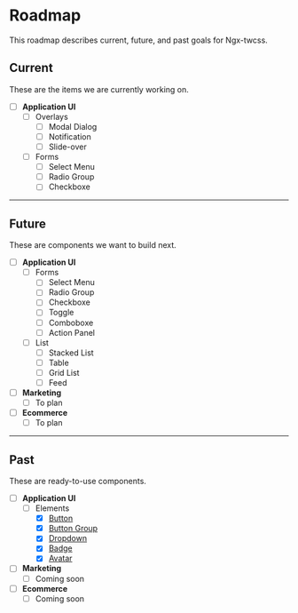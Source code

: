 # Roadmap

This roadmap describes current, future, and past goals for Ngx-twcss.

## Current

These are the items we are currently working on.

- [ ] <b>Application UI</b>
  - [ ] Overlays
    - [ ] Modal Dialog
    - [ ] Notification
    - [ ] Slide-over
  - [ ] Forms
    - [ ] Select Menu
    - [ ] Radio Group
    - [ ] Checkboxe

---

## Future

These are components we want to build next.

- [ ] <b>Application UI</b>
  - [ ] Forms
    - [ ] Select Menu
    - [ ] Radio Group
    - [ ] Checkboxe
    - [ ] Toggle
    - [ ] Comboboxe
    - [ ] Action Panel
  - [ ] List
    - [ ] Stacked List
    - [ ] Table
    - [ ] Grid List
    - [ ] Feed

- [ ] <b>Marketing</b>
  - [ ] To plan

- [ ] <b>Ecommerce</b>
  - [ ] To plan

---

## Past

These are ready-to-use components.

- [ ] <b>Application UI</b>
  - [ ] Elements
    - [x] [Button](components/buttons.md)
    - [x] [Button Group](components/buttons-group.md)
    - [x] [Dropdown](components/dropdown.md)
    - [x] [Badge](components/badge.md)
    - [x] [Avatar](components/avatar.md)

- [ ] <b>Marketing</b>
  - [ ] Coming soon

- [ ] <b>Ecommerce</b>
  - [ ] Coming soon
